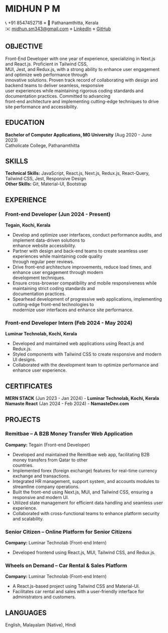 # MIDHUN P M  
📞 +91 8547452718 ⋄ 📍 Pathanamthitta, Kerala  
✉️ midhun.sm343@gmail.com ⋄ [LinkedIn]((https://www.linkedin.com/in/midhun-p-m-98b90b211/)) ⋄ [GitHub](https://github.com/midhun2208)  

## OBJECTIVE  
Front-End Developer with one year of experience, specializing in Next.js and React.js. Proficient in Tailwind CSS,  
MUI, Jest, and Redux.js, with a strong ability to enhance user engagement and optimize web performance through  
innovative solutions. Proven track record of collaborating with design and backend teams to deliver seamless, responsive  
user experiences while maintaining rigorous coding standards and documentation practices. Committed to advancing  
front-end architecture and implementing cutting-edge techniques to drive site performance and accessibility.  

## EDUCATION  
**Bachelor of Computer Applications, MG University** (Aug 2020 - June 2023)  
Catholicate College, Pathanamthitta  

## SKILLS  
**Technical Skills:** JavaScript, React.js, Next.js, Redux.js, React-Query, Tailwind CSS, Jest, Responsive Design  
**Other Skills:** Git, Material-UI, Bootstrap  

## EXPERIENCE  
### Front-end Developer (Jun 2024 - Present)  
**Tegain, Kochi, Kerala**  
- Develop and optimize user interfaces, conduct performance audits, and implement data-driven solutions to  
  enhance website accessibility.  
- Partner with design and back-end teams to create seamless user experiences while maintaining code quality  
  through regular peer reviews.  
- Drive front-end architecture improvements, reduce load times, and enhance user engagement through modern  
  development techniques.  
- Ensure cross-browser compatibility and mobile responsiveness while maintaining strict coding standards and  
  documentation practices.  
- Spearhead development of progressive web applications, implementing cutting-edge front-end technologies to  
  modernize user interfaces and enhance site performance.  

### Front-end Developer Intern (Feb 2024 - May 2024)  
**Luminar Technolab, Kochi, Kerala**  
- Developed and maintained web applications using React.js and Redux.js.  
- Styled components with Tailwind CSS to create responsive and modern UI designs.  
- Collaborated with the development team to optimize performance and enhance user experience.  

## CERTIFICATES  
**MERN STACK** (Jun 2023 - Jan 2024) - **Luminar Technolab, Kochi, Kerala**  
**Namaste React** (Jan 2024 - Feb 2024) - **NamasteDev.com**  

## PROJECTS  
### **Remitbae – A B2B Money Transfer Web Application**  
**Company:** Tegain (Front-end Developer)  
- Developed and maintained the Remitbae web app, facilitating B2B money transfers from Qatar to other  
  countries.  
- Implemented forex (foreign exchange) features for real-time currency exchange and transactions.  
- Integrated HR management, support system, and accounts modules to streamline company operations.  
- Built the front-end using Next.js, MUI, and Tailwind CSS, ensuring a responsive and modern UI.  
- Utilized state management for efficient data handling and seamless user experience.  
- Collaborated with cross-functional teams to enhance platform security and scalability.  

### **Senior Citizen – Online Platform for Senior Citizens**  
**Company:** Luminar Technolab (Front-end Intern)  
- Developed frontend using React.js, MUI, Tailwind CSS, and Redux.js.  

### **Wheels on Demand – Car Rental & Sales Platform**  
**Company:** Luminar Technolab (Front-end Intern)  
- A React.js-based project using Tailwind CSS and Material-UI.  
- Facilitates car rental and sales with a user-friendly interface for administrators and customers.  

## LANGUAGES  
English, Malayalam (Native), Hindi  
